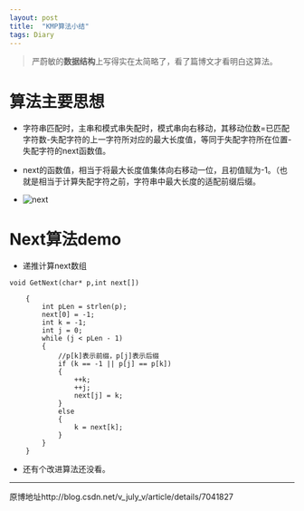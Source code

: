 ```yaml
---
layout: post
title:  "KMP算法小结"
tags: Diary
---
```

>严蔚敏的**数据结构**上写得实在太简略了，看了篇博文才看明白这算法。

# 算法主要思想

- 字符串匹配时，主串和模式串失配时，模式串向右移动，其移动位数=已匹配字符数-失配字符的上一字符所对应的最大长度值，等同于失配字符所在位置-失配字符的next函数值。

- next的函数值，相当于将最大长度值集体向右移动一位，且初值赋为-1。（也就是相当于计算失配字符之前，字符串中最大长度的适配前缀后缀。

- ![next](http://wx4.sinaimg.cn/mw690/a69cd24bgy1fgl8zca0uvj20ip03qdfz.jpg)

# Next算法demo

- 递推计算next数组

```  
void GetNext(char* p,int next[])

    {    
        int pLen = strlen(p);      
        next[0] = -1;  
        int k = -1;  
        int j = 0;  
        while (j < pLen - 1)  
        {  
            //p[k]表示前缀，p[j]表示后缀  
            if (k == -1 || p[j] == p[k])   
            {  
                ++k;  
                ++j;  
                next[j] = k;  
            }  
            else   
            {  
                k = next[k];  
            }  
        }  
    }  
```


- 还有个改进算法还没看。

***
原博地址http://blog.csdn.net/v_july_v/article/details/7041827
